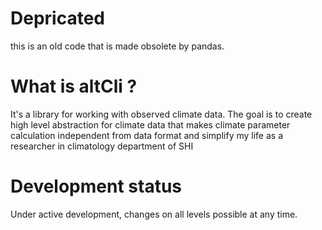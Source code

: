 # Depricated
this is an old code that is made obsolete by pandas.

# What is altCli ?
It's a library for working with observed climate data.
The goal is to create high level abstraction for climate data that makes climate parameter calculation independent from data format and simplify my life as a researcher in climatology department of SHI

# Development status
Under active development, changes on all levels possible at any time.
